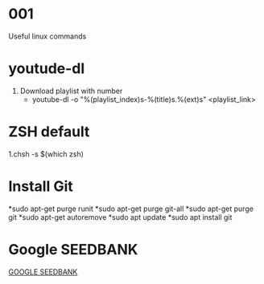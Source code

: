# 001
Useful linux commands

# youtude-dl
1. Download playlist with number 
   * youtube-dl -o "%(playlist_index)s-%(title)s.%(ext)s" <playlist_link>
   
# ZSH default 
1.chsh -s $(which zsh)


# Install Git
*sudo apt-get purge runit
*sudo apt-get purge git-all
*sudo apt-get purge git
*sudo apt-get autoremove
*sudo apt update
*sudo apt install git

# Google SEEDBANK
[GOOGLE SEEDBANK](http://tools.google.com/seedbank/)

